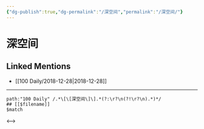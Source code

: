 ```yaml
---
{"dg-publish":true,"dg-permalink":"/深空间","permalink":"/深空间/"}
---
```


# 深空间

## Linked Mentions
- [[100 Daily/2018-12-28\|2018-12-28]]


---

```expander
path:"100 Daily" /.*\[\[深空间\]\].*(?:\r?\n(?!\r?\n).*)*/
## [[$filename]]
$match
```

<-->
